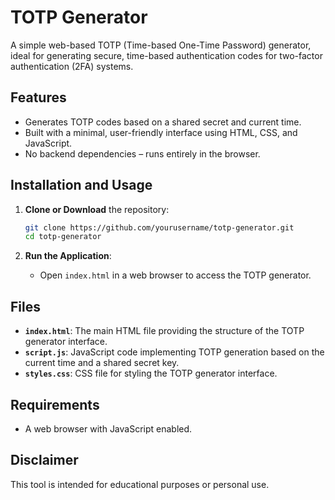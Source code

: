 # TOTP Generator

A simple web-based TOTP (Time-based One-Time Password) generator, ideal for generating secure, time-based authentication codes for two-factor authentication (2FA) systems.

## Features

- Generates TOTP codes based on a shared secret and current time.
- Built with a minimal, user-friendly interface using HTML, CSS, and JavaScript.
- No backend dependencies – runs entirely in the browser.

## Installation and Usage

1. **Clone or Download** the repository:
   ```bash
   git clone https://github.com/yourusername/totp-generator.git
   cd totp-generator
   ```

2. **Run the Application**:
   - Open `index.html` in a web browser to access the TOTP generator.

## Files

- **`index.html`**: The main HTML file providing the structure of the TOTP generator interface.
- **`script.js`**: JavaScript code implementing TOTP generation based on the current time and a shared secret key.
- **`styles.css`**: CSS file for styling the TOTP generator interface.

## Requirements

- A web browser with JavaScript enabled.

## Disclaimer

This tool is intended for educational purposes or personal use.
